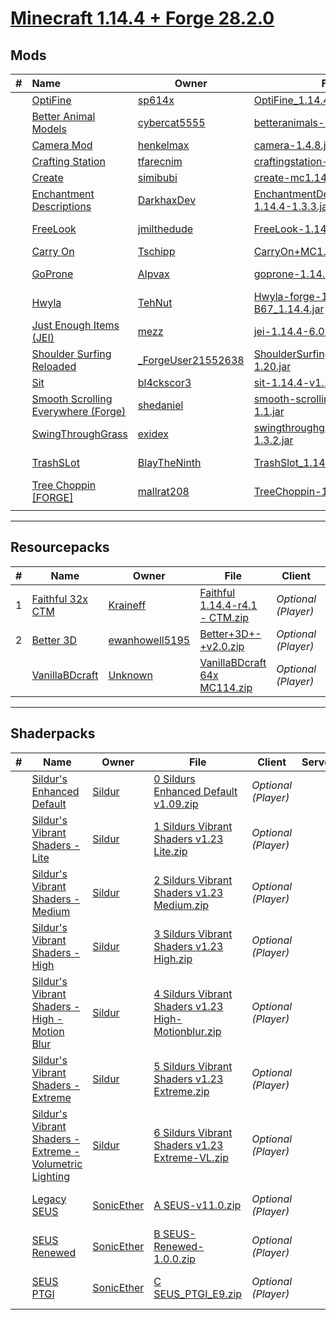 # [Minecraft 1.14.4 + Forge 28.2.0](https://files.minecraftforge.net/net/minecraftforge/forge/index_1.14.4.html)

## Mods

| #   | Name                                                                                                            | Owner                                                                                | File                                                                                        | Client              | Server         | Dependancies |
| --- | :-------------------------------------------------------------------------------------------------------------- | ------------------------------------------------------------------------------------ | ------------------------------------------------------------------------------------------- | ------------------- | -------------- | ------------ |
|     | [OptiFine](https://optifine.net/home)                                                                           | [sp614x](https://github.com/sp614x)                                                  | [OptiFine_1.14.4_HD_U_F5.jar](./src/mods/OptiFine_1.14.4_HD_U_F5.jar)                           | ___Required___      |                |              |
|     | [Better Animal Models](https://www.curseforge.com/minecraft/mc-mods/better-animal-models)                       | [cybercat5555](https://www.curseforge.com/members/cybercat5555/projects)             | [betteranimals-1.14.4-5.2.1.jar](./src/mods/betteranimals-1.14.4-5.2.1.jar)                     | _Optional (Player)_ |                |              |
|     | [Camera Mod](https://www.curseforge.com/minecraft/mc-mods/camera-mod)                                           | [henkelmax](https://www.curseforge.com/members/henkelmax/projects)                   | [camera-1.4.8.jar](./src/mods/camera-1.4.8.jar)                                                 | ___Required___      | ___Required___ |              |
|     | [Crafting Station](https://www.curseforge.com/minecraft/mc-mods/crafting-station)                               | [tfarecnim](https://www.curseforge.com/members/tfarecnim/projects)                   | [craftingstation-2.0.2a.jar](./src/mods/craftingstation-2.0.2a.jar)                             | ___Required___      | ___Required___ |              |
|     | [Create](https://www.curseforge.com/minecraft/mc-mods/create)                                                   | [simibubi](https://www.curseforge.com/members/simibubi/projects)                     | [create-mc1.14.4_v0.1.1.jar](./src/mods/create-mc1.14.4_v0.1.1.jar)                             | ___Required___      | ___Required___ |              |
|     | [Enchantment Descriptions](https://www.curseforge.com/minecraft/mc-mods/enchantment-descriptions)               | [DarkhaxDev](https://www.curseforge.com/members/darkhaxdev/projects)                 | [EnchantmentDescriptions-1.14.4-1.3.3.jar](./src/mods/EnchantmentDescriptions-1.14.4-1.3.3.jar) | _Optional (Player)_ |                |              |
|     | [FreeLook](https://www.curseforge.com/minecraft/mc-mods/freelook)                                               | [jmilthedude](https://www.curseforge.com/members/jmilthedude/projects)               | [FreeLook-1.14.4-1.3.1.jar](./src/mods/FreeLook-1.14.4-1.3.1.jar)                               | _Optional (Player)_ |                |              |
|     | [Carry On](https://www.curseforge.com/minecraft/mc-mods/carry-on)                                               | [Tschipp](https://www.curseforge.com/members/tschipp/projects)                       | [CarryOn+MC1.14.4+v1.12.3.jar](./src/mods/CarryOn+MC1.14.4+v1.12.3.jar)                         | ___Required___      | ___Required___ |              |
|     | [GoProne](https://www.curseforge.com/minecraft/mc-mods/goprone)                                                 | [Alpvax](https://www.curseforge.com/members/alpvax/projects)                         | [goprone-1.14.x-1.0.3.jar](./src/mods/goprone-1.14.x-1.0.3.jar)                                 | _Optional (Player)_ | ___Required___ |              |
|     | [Hwyla](https://www.curseforge.com/minecraft/mc-mods/hwyla)                                                     | [TehNut](https://www.curseforge.com/members/tehnut/projects)                         | [Hwyla-forge-1.10.6-B67_1.14.4.jar](./src/mods/Hwyla-forge-1.10.6-B67_1.14.4.jar)               | _Optional (Player)_ |                |              |
|     | [Just Enough Items (JEI)](https://www.curseforge.com/minecraft/mc-mods/jei)                                     | [mezz](https://www.curseforge.com/members/mezz/projects)                             | [jei-1.14.4-6.0.0.11.jar](./src/mods/jei-1.14.4-6.0.0.11.jar)                                   | _Optional (Player)_ | _Optional_     |              |
|     | [Shoulder Surfing Reloaded](https://www.curseforge.com/minecraft/mc-mods/shoulder-surfing-reloaded)             | [_ForgeUser21552638](https://www.curseforge.com/members/_ForgeUser21552638/projects) | [ShoulderSurfing-1.14.4-1.20.jar](./src/mods/ShoulderSurfing-1.14.4-1.20.jar)                   | _Optional (Player)_ |                |              |
|     | [Sit](https://www.curseforge.com/minecraft/mc-mods/sit)                                                         | [bl4ckscor3](https://www.curseforge.com/members/bl4ckscor3/projects)                 | [sit-1.14.4-v1.1.3.jar](./src/mods/sit-1.14.4-v1.1.3.jar)                                       | ___Required___      | ___Required___ |              |
|     | [Smooth Scrolling Everywhere (Forge)](https://www.curseforge.com/minecraft/mc-mods/smooth-scrolling-everywhere) | [shedaniel](https://www.curseforge.com/members/shedaniel/projects)                   | [smooth-scrolling-everywhere-1.1.jar](./src/mods/smooth-scrolling-everywhere-1.1.jar)           | _Optional (Player)_ |                |              |
|     | [SwingThroughGrass](https://www.curseforge.com/minecraft/mc-mods/swingthroughgrass)                             | [exidex](https://www.curseforge.com/members/exidex/projects)                         | [swingthroughgrass-1.14.4-1.3.2.jar](./src/mods/swingthroughgrass-1.14.4-1.3.2.jar)             | ___Required___      | ___Required___ |              |
|     | [TrashSLot](https://www.curseforge.com/minecraft/mc-mods/trashslot)                                             | [BlayTheNinth](https://www.curseforge.com/members/blaytheninth/projects)             | [TrashSlot_1.14.4-10.4.7.jar](./src/mods/TrashSlot_1.14.4-10.4.7.jar)                           | _Optional (Player)_ | ___Required___ |              |
|     | [Tree Choppin [FORGE]](https://www.curseforge.com/minecraft/mc-mods/tree-choppin)                               | [mallrat208](https://www.curseforge.com/members/mallrat208/projects)                 | [TreeChoppin-1.14.4-1.2.0.jar](./src/mods/TreeChoppin-1.14.4-1.2.0.jar)                         | ___Required___      | ___Required___ |              |
|     |                                                                                                                 |                                                                                      |                                                                                             |                     |                |              |

---

## Resourcepacks

| #   | Name                                                                             | Owner                                                                        | File                                                                                   | Client              | Server | Dependancies |
| --- | -------------------------------------------------------------------------------- | ---------------------------------------------------------------------------- | -------------------------------------------------------------------------------------- | ------------------- | ------ | ------------ |
| 1   | [Faithful 32x CTM](https://faithful.team/changelog/1.14)                         | [Kraineff](https://faithful.team/c/Kraineff)                                 | [Faithful 1.14.4-r4.1 - CTM.zip](./src/resourcepacks/Faithful%201.14.4-r4.1%20-%20CTM.zip) | _Optional (Player)_ |        |              |
| 2   | [Better 3D](https://www.curseforge.com/minecraft/texture-packs/better-3d)        | [ewanhowell5195](https://www.curseforge.com/members/ewanhowell5195/projects) | [Better+3D+-+v2.0.zip](./src/resourcepacks/Better%2B3D%2B-%2Bv2.0.zip)                     | _Optional (Player)_ |        |              |
|     | [VanillaBDcraft](https://bdcraft.net/downloads/vanillabdcraft-minecraft/#dl-114) | [Unknown]()                                                                  | [VanillaBDcraft  64x MC114.zip](./src/resourcepacks/VanillaBDcraft%20%2064x%20MC114.zip)   | _Optional (Player)_ |        |              |

---

## Shaderpacks

| #   | Name                                                                                          | Owner                                        | File                                                                                                                               | Client              | Server | Dependancies                                                                                                                  |
| --- | --------------------------------------------------------------------------------------------- | -------------------------------------------- | ---------------------------------------------------------------------------------------------------------------------------------- | ------------------- | ------ | ----------------------------------------------------------------------------------------------------------------------------- |
|     | [Sildur's Enhanced Default](https://sildurs-shaders.github.io)                                | [Sildur](https://github.com/Sildurs-shaders) | [0 Sildurs Enhanced Default v1.09.zip](./src/shaderpacks/0%20Sildurs%20Enhanced%20Default%20v1.09.zip)                                 | _Optional (Player)_ |        | [OptiFine](https://optifine.net/home) mod by [sp614x](https://github.com/sp614x) [[File](./src/mods/OptiFine_1.18.2_HD_U_H7.jar)] |
|     | [Sildur's Vibrant Shaders - Lite](https://sildurs-shaders.github.io)                          | [Sildur](https://github.com/Sildurs-shaders) | [1 Sildurs Vibrant Shaders v1.23 Lite.zip](./src/shaderpacks/1%20Sildurs%20Vibrant%20Shaders%20v1.23%20Lite.zip)                       | _Optional (Player)_ |        | [OptiFine](https://optifine.net/home) mod by [sp614x](https://github.com/sp614x) [[File](./src/mods/OptiFine_1.18.2_HD_U_H7.jar)] |
|     | [Sildur's Vibrant Shaders - Medium](https://sildurs-shaders.github.io)                        | [Sildur](https://github.com/Sildurs-shaders) | [2 Sildurs Vibrant Shaders v1.23 Medium.zip](./src/shaderpacks/2%20Sildurs%20Vibrant%20Shaders%20v1.23%20Medium.zip)                   | _Optional (Player)_ |        | [OptiFine](https://optifine.net/home) mod by [sp614x](https://github.com/sp614x) [[File](./src/mods/OptiFine_1.18.2_HD_U_H7.jar)] |
|     | [Sildur's Vibrant Shaders - High](https://sildurs-shaders.github.io)                          | [Sildur](https://github.com/Sildurs-shaders) | [3 Sildurs Vibrant Shaders v1.23 High.zip](./src/shaderpacks/3%20Sildurs%20Vibrant%20Shaders%20v1.23%20High.zip)                       | _Optional (Player)_ |        | [OptiFine](https://optifine.net/home) mod by [sp614x](https://github.com/sp614x) [[File](./src/mods/OptiFine_1.18.2_HD_U_H7.jar)] |
|     | [Sildur's Vibrant Shaders - High - Motion Blur](https://sildurs-shaders.github.io)            | [Sildur](https://github.com/Sildurs-shaders) | [4 Sildurs Vibrant Shaders v1.23 High-Motionblur.zip](./src/shaderpacks/4%20Sildurs%20Vibrant%20Shaders%20v1.23%20High-Motionblur.zip) | _Optional (Player)_ |        | [OptiFine](https://optifine.net/home) mod by [sp614x](https://github.com/sp614x) [[File](./src/mods/OptiFine_1.18.2_HD_U_H7.jar)] |
|     | [Sildur's Vibrant Shaders - Extreme](https://sildurs-shaders.github.io)                       | [Sildur](https://github.com/Sildurs-shaders) | [5 Sildurs Vibrant Shaders v1.23 Extreme.zip](./src/shaderpacks/5%20Sildurs%20Vibrant%20Shaders%20v1.23%20Extreme.zip)                 | _Optional (Player)_ |        | [OptiFine](https://optifine.net/home) mod by [sp614x](https://github.com/sp614x) [[File](./src/mods/OptiFine_1.18.2_HD_U_H7.jar)] |
|     | [Sildur's Vibrant Shaders - Extreme - Volumetric Lighting](https://sildurs-shaders.github.io) | [Sildur](https://github.com/Sildurs-shaders) | [6 Sildurs Vibrant Shaders v1.23 Extreme-VL.zip](./src/shaderpacks/6%20Sildurs%20Vibrant%20Shaders%20v1.23%20Extreme-VL.zip)           | _Optional (Player)_ |        | [OptiFine](https://optifine.net/home) mod by [sp614x](https://github.com/sp614x) [[File](./src/mods/OptiFine_1.18.2_HD_U_H7.jar)] |
|     | [Legacy SEUS](https://www.sonicether.com/seus/)                                               | [SonicEther](https://github.com/sonicether)  | [A SEUS-v11.0.zip](./src/shaderpacks/A%20SEUS-v11.0.zip)                                                                               | _Optional (Player)_ |        | [OptiFine](https://optifine.net/home) mod by [sp614x](https://github.com/sp614x) [[File](./src/mods/OptiFine_1.18.2_HD_U_H7.jar)] |
|     | [SEUS Renewed](https://www.sonicether.com/seus/)                                              | [SonicEther](https://github.com/sonicether)  | [B SEUS-Renewed-1.0.0.zip](./src/shaderpacks/B%20SEUS-Renewed-1.0.0.zip)                                                               | _Optional (Player)_ |        | [OptiFine](https://optifine.net/home) mod by [sp614x](https://github.com/sp614x) [[File](./src/mods/OptiFine_1.18.2_HD_U_H7.jar)] |
|     | [SEUS PTGI](https://www.sonicether.com/seus/)                                                 | [SonicEther](https://github.com/sonicether)  | [C SEUS_PTGI_E9.zip](./src/shaderpacks/C%20SEUS_PTGI_E9.zip)                                                                           | _Optional (Player)_ |        | [OptiFine](https://optifine.net/home) mod by [sp614x](https://github.com/sp614x) [[File](./src/mods/OptiFine_1.18.2_HD_U_H7.jar)] |
